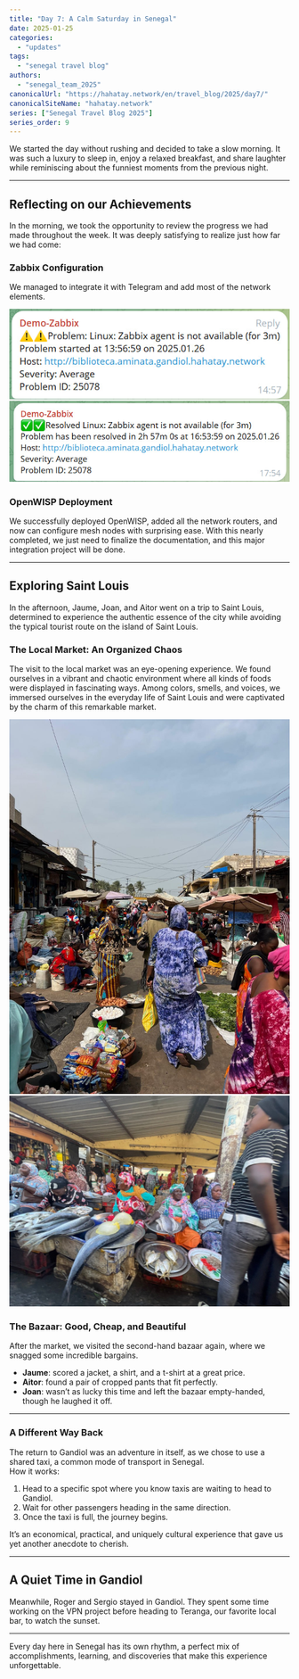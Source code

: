 ```yaml
---
title: "Day 7: A Calm Saturday in Senegal"  
date: 2025-01-25
categories:  
  - "updates"  
tags:  
  - "senegal travel blog"  
authors:  
  - "senegal_team_2025"  
canonicalUrl: "https://hahatay.network/en/travel_blog/2025/day7/"
canonicalSiteName: "hahatay.network"
series: ["Senegal Travel Blog 2025"]
series_order: 9
---
```


We started the day without rushing and decided to take a slow morning. It was such a luxury to sleep in, enjoy a relaxed breakfast, and share laughter while reminiscing about the funniest moments from the previous night.

---

## Reflecting on our Achievements  

In the morning, we took the opportunity to review the progress we had made throughout the week. It was deeply satisfying to realize just how far we had come:  

### Zabbix Configuration  
We managed to integrate it with Telegram and add most of the network elements.

![Telegram: Zabbix problem notification](images/zabbixProblem.jpg "Telegram: Zabbix problem notification")  
![Telegram: Zabbix problem resolved notification](images/zabbixResolved.jpg "Telegram: Zabbix problem resolved notification")  

### OpenWISP Deployment  
We successfully deployed OpenWISP, added all the network routers, and now can configure mesh nodes with surprising ease. With this nearly completed, we just need to finalize the documentation, and this major integration project will be done.  

---

## Exploring Saint Louis  

In the afternoon, Jaume, Joan, and Aitor went on a trip to Saint Louis, determined to experience the authentic essence of the city while avoiding the typical tourist route on the island of Saint Louis.  

### The Local Market: An Organized Chaos  
The visit to the local market was an eye-opening experience. We found ourselves in a vibrant and chaotic environment where all kinds of foods were displayed in fascinating ways. Among colors, smells, and voices, we immersed ourselves in the everyday life of Saint Louis and were captivated by the charm of this remarkable market.  

![Market](images/mercado_st_louis.jpg "Market")  
![Market: Fish Section](images/mercado_st_louis_II.jpg "Market Fish Section")  

### The Bazaar: Good, Cheap, and Beautiful  
After the market, we visited the second-hand bazaar again, where we snagged some incredible bargains.  
- **Jaume**: scored a jacket, a shirt, and a t-shirt at a great price.  
- **Aitor**: found a pair of cropped pants that fit perfectly.  
- **Joan**: wasn’t as lucky this time and left the bazaar empty-handed, though he laughed it off.  

---

### A Different Way Back  
The return to Gandiol was an adventure in itself, as we chose to use a shared taxi, a common mode of transport in Senegal.  
How it works:  
1. Head to a specific spot where you know taxis are waiting to head to Gandiol.  
2. Wait for other passengers heading in the same direction.  
3. Once the taxi is full, the journey begins.  

It’s an economical, practical, and uniquely cultural experience that gave us yet another anecdote to cherish.  

---

## A Quiet Time in Gandiol  

Meanwhile, Roger and Sergio stayed in Gandiol. They spent some time working on the VPN project before heading to Teranga, our favorite local bar, to watch the sunset.  

---

Every day here in Senegal has its own rhythm, a perfect mix of accomplishments, learning, and discoveries that make this experience unforgettable.
